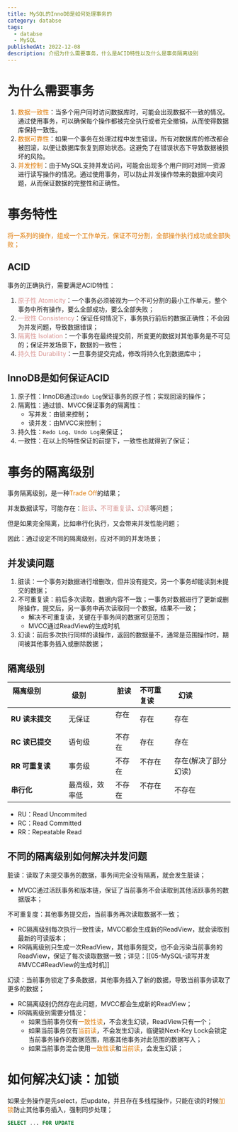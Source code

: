 ```yaml
---
title: MySQL的InnoDB是如何处理事务的
category: databse
tags:
  - databse
  - MySQL
publishedAt: 2022-12-08
description: 介绍为什么需要事务，什么是ACID特性以及什么是事务隔离级别
---
```


# 为什么需要事务

1. <font color="#de7802">数据一致性</font>：当多个用户同时访问数据库时，可能会出现数据不一致的情况。通过使用事务，可以确保每个操作都被完全执行或者完全撤销，从而使得数据库保持一致性。
2. <font color="#de7802">数据可靠性</font>：如果一个事务在处理过程中发生错误，所有对数据库的修改都会被回滚，以便让数据库恢复到原始状态。这避免了在错误状态下导致数据被损坏的风险。
3. <font color="#de7802">并发控制</font>：由于MySQL支持并发访问，可能会出现多个用户同时对同一资源进行读写操作的情况。通过使用事务，可以防止并发操作带来的数据冲突问题，从而保证数据的完整性和正确性。


# 事务特性

<font color="#de7802">将一系列的操作，组成一个工作单元，保证不可分割，全部操作执行成功或全部失败；</font>

## ACID
事务的正确执行，需要满足ACID特性：

1. <font color="#d99694">原子性 Atomicity</font>：一个事务必须被视为一个不可分割的最小工作单元，整个事务中所有操作，要么全部成功，要么全部失败；
2. <font color="#d99694">一致性 Consistency</font>：保证任何情况下，事务执行前后的数据正确性；不会因为并发问题，导致数据错误；
3. <font color="#d99694">隔离性 Isolation</font>：一个事务在最终提交前，所变更的数据对其他事务是不可见的；保证并发场景下，数据的一致性；
4. <font color="#d99694">持久性 Durability</font>：一旦事务提交完成，修改将持久化到数据库中；

## InnoDB是如何保证ACID

1. 原子性：InnoDB通过`Undo Log`保证事务的原子性；实现回滚的操作；
2. 隔离性：通过锁、MVCC保证事务的隔离性：
	- 写并发：由锁来控制；
	- 读并发：由MVCC来控制；
3. 持久性：`Redo Log`、`Undo Log`来保证；
4. 一致性：在以上的特性保证的前提下，一致性也就得到了保证；

# 事务的隔离级别

事务隔离级别，是一种<font color="#de7802">Trade Off</font>的结果；

并发数据读写，可能存在：<font color="#d99694">脏读</font>、<font color="#d99694">不可重复读</font>、<font color="#d99694">幻读</font>等问题；

但是如果完全隔离，比如串行化执行，又会带来并发性能问题；

因此：通过设定不同的隔离级别，应对不同的并发场景；

## 并发读问题

1. 脏读：一个事务对数据进行增删改，但并没有提交，另一个事务却能读到未提交的数据；
2. 不可重复读：前后多次读取，数据内容不一致；一事务对数据进行了更新或删除操作，提交后，另一事务中再次读取同一个数据，结果不一致；
	- 解决不可重复读，关键在于事务间的数据可见范围；
	- MVCC通过ReadView的生成时机
1. 幻读：前后多次执行同样的读操作，返回的数据量不，通常是范围操作时，期间被其他事务插入或删除数据；


## 隔离级别

| 隔离级别                     | 级别           | 脏读   | 不可重复读    | 幻读                 |
| ------------------------ | ------------ | ---- | :------- | ------------------ |
| **RU 读未提交**              | 无保证          | 存在   | 存在       | 存在                 |
| **RC 读已提交**              | 语句级          | 不存在  | 存在       | 存在                 |
| **RR 可重复读**              | 事务级          | 不存在  | 不存在      | 存在(解决了部分幻读)        |
| **串行化**                  | 最高级，效率低      | 不存在  | 不存在      | 不存在                |
- RU：Read Uncommited
- RC：Read Committed
- RR：Repeatable Read

## 不同的隔离级别如何解决并发问题

脏读：读取了未提交事务的数据，事务间完全没有隔离，就会发生脏读；
- MVCC通过活跃事务和版本链，保证了当前事务不会读取到其他活跃事务的数据版本；

不可重复度：其他事务提交后，当前事务再次读取数据不一致；
- RC隔离级别每次执行一致性读，MVCC都会生成新的ReadView，就会读取到最新的可读版本；
- RR隔离级别只生成一次ReadView，其他事务提交，也不会污染当前事务的ReadView，保证了每次读取数据一致；详见：[[05-MySQL-读写并发#MVCC#ReadView的生成时机]]

幻读：当前事务锁定了多条数据，其他事务插入了新的数据，导致当前事务读取了更多的数据；
- RC隔离级别仍然存在此问题，MVCC都会生成新的ReadView；
- RR隔离级别需要分情况：
	- 如果当前事务仅有<font color="#de7802">一致性读</font>，不会发生幻读，ReadView只有一个；
	- 如果当前事务仅有<font color="#de7802">当前读</font>，不会发生幻读，临键锁Next-Key Lock会锁定当前事务操作的数据范围，阻塞其他事务对此范围的数据写入；
	- 如果当前事务混合使用<font color="#de7802">一致性读</font>和<font color="#de7802">当前读</font>，会发生幻读；

# 如何解决幻读：加锁

如果业务操作是先select，后update，并且存在多线程操作，只能在读的时候<font color="#de7802">加锁</font>防止其他事务插入，强制同步处理；

```sql
SELECT ... FOR UPDATE
```

